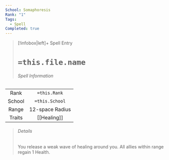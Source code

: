 ```yaml
---
School: Somaphoresis
Rank: "1"
Tags:
  - Spell
Completed: true
---
```

> [!infobox|left]+ Spell Entry
> # `=this.file.name`
> ###### Spell Information
|        |                |
|:------:|:--------------:|
|  Rank  |  `=this.Rank`  |
| School | `=this.School` |
| Range  |      12-space Radius          |
| Traits |      [[Healing]]          |
> ###### *Details*
> You release a weak wave of healing around you. All allies within range regain 1 Health.
